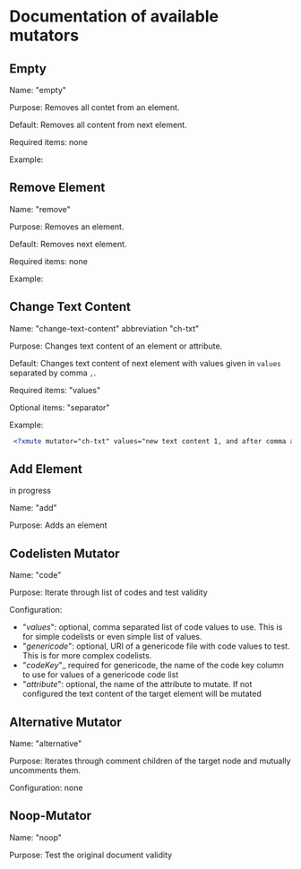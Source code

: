 # Documentation of available mutators


## Empty

Name: "empty"

Purpose: Removes all contet from an element.

Default: Removes all content from next element.

Required items: none

Example:



## Remove Element

Name: "remove"

Purpose: Removes an element.

Default: Removes next element.

Required items: none

Example:

## Change Text Content

Name: "change-text-content" abbreviation "ch-txt"

Purpose: Changes text content of an element or attribute.

Default: Changes text content of next element with values given in `values` separated by comma `,`.

Required items: "values"

Optional items: "separator"

Example:

```xml
 <?xmute mutator="ch-txt" values="new text content 1, and after comma a second text content" separator="," ?>
```

## Add Element

in progress

Name: "add"

Purpose: Adds an element

## Codelisten Mutator

Name: "code"

Purpose: Iterate through list of codes and test validity

Configuration:
* "_values_": optional, comma separated list of code values to use. This is for simple codelists or even simple list of values.
* "_genericode_": optional, URI of a genericode file with code values to test. This is for more complex codelists.
* "_codeKey_"_ required for genericode, the name of the code key column to use for values of a genericode code list
* "_attribute_": optional, the name of the attribute to mutate. If not configured the text content of the target element will be mutated


## Alternative Mutator
Name: "alternative"

Purpose: Iterates through comment children  of the target node and mutually uncomments them.

Configuration: none 

## Noop-Mutator
Name: "noop"

Purpose: Test the original document validity